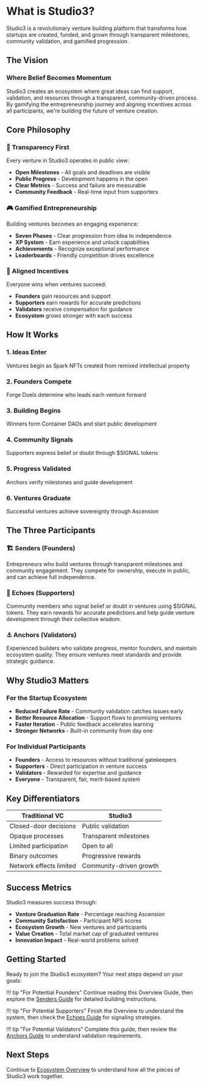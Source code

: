 # What is Studio3?

Studio3 is a revolutionary venture building platform that transforms how startups are created, funded, and grown through transparent milestones, community validation, and gamified progression.

## The Vision

<div class="arena-card">
<h3>Where Belief Becomes Momentum</h3>
<p>Studio3 creates an ecosystem where great ideas can find support, validation, and resources through a transparent, community-driven process. By gamifying the entrepreneurship journey and aligning incentives across all participants, we're building the future of venture creation.</p>
</div>

## Core Philosophy

### 🌟 Transparency First

Every venture in Studio3 operates in public view:

- **Open Milestones** - All goals and deadlines are visible
- **Public Progress** - Development happens in the open
- **Clear Metrics** - Success and failure are measurable
- **Community Feedback** - Real-time input from supporters

### 🎮 Gamified Entrepreneurship

Building ventures becomes an engaging experience:

- **Seven Phases** - Clear progression from idea to independence
- **XP System** - Earn experience and unlock capabilities
- **Achievements** - Recognize exceptional performance
- **Leaderboards** - Friendly competition drives excellence

### 🤝 Aligned Incentives

Everyone wins when ventures succeed:

- **Founders** gain resources and support
- **Supporters** earn rewards for accurate predictions
- **Validators** receive compensation for guidance
- **Ecosystem** grows stronger with each success

## How It Works

<div class="grid">
<div class="arena-card">
<h3>1. Ideas Enter</h3>
<p>Ventures begin as Spark NFTs created from remixed intellectual property</p>
</div>

<div class="arena-card">
<h3>2. Founders Compete</h3>
<p>Forge Duels determine who leads each venture forward</p>
</div>

<div class="arena-card">
<h3>3. Building Begins</h3>
<p>Winners form Container DAOs and start public development</p>
</div>

<div class="arena-card">
<h3>4. Community Signals</h3>
<p>Supporters express belief or doubt through $SIGNAL tokens</p>
</div>

<div class="arena-card">
<h3>5. Progress Validated</h3>
<p>Anchors verify milestones and guide development</p>
</div>

<div class="arena-card">
<h3>6. Ventures Graduate</h3>
<p>Successful ventures achieve sovereignty through Ascension</p>
</div>
</div>

## The Three Participants

### 🏗️ Senders (Founders)
Entrepreneurs who build ventures through transparent milestones and community engagement. They compete for ownership, execute in public, and can achieve full independence.

### 📡 Echoes (Supporters)
Community members who signal belief or doubt in ventures using $SIGNAL tokens. They earn rewards for accurate predictions and help guide venture development through their collective wisdom.

### ⚓ Anchors (Validators)
Experienced builders who validate progress, mentor founders, and maintain ecosystem quality. They ensure ventures meet standards and provide strategic guidance.

## Why Studio3 Matters

<div class="arena-card">
<h3>For the Startup Ecosystem</h3>
<ul>
<li><strong>Reduced Failure Rate</strong> - Community validation catches issues early</li>
<li><strong>Better Resource Allocation</strong> - Support flows to promising ventures</li>
<li><strong>Faster Iteration</strong> - Public feedback accelerates learning</li>
<li><strong>Stronger Networks</strong> - Built-in community from day one</li>
</ul>
</div>

### For Individual Participants

- **Founders** - Access to resources without traditional gatekeepers
- **Supporters** - Direct participation in venture success
- **Validators** - Rewarded for expertise and guidance
- **Everyone** - Transparent, fair, merit-based system

## Key Differentiators

| Traditional VC | Studio3 |
|---------------|---------|
| Closed-door decisions | Public validation |
| Opaque processes | Transparent milestones |
| Limited participation | Open to all |
| Binary outcomes | Progressive rewards |
| Network effects limited | Community-driven growth |

## Success Metrics

Studio3 measures success through:

- **Venture Graduation Rate** - Percentage reaching Ascension
- **Community Satisfaction** - Participant NPS scores
- **Ecosystem Growth** - New ventures and participants
- **Value Creation** - Total market cap of graduated ventures
- **Innovation Impact** - Real-world problems solved

## Getting Started

Ready to join the Studio3 ecosystem? Your next steps depend on your goals:

!!! tip "For Potential Founders"
    Continue reading this Overview Guide, then explore the [Senders Guide](../../senders-guide/) for detailed building instructions.

!!! tip "For Potential Supporters"
    Finish the Overview to understand the system, then check the [Echoes Guide](../../echoes-guide/) for signaling strategies.

!!! tip "For Potential Validators"
    Complete this guide, then review the [Anchors Guide](../../anchors-guide/) to understand validation requirements.

## Next Steps

Continue to [Ecosystem Overview](../ecosystem-overview/) to understand how all the pieces of Studio3 work together.